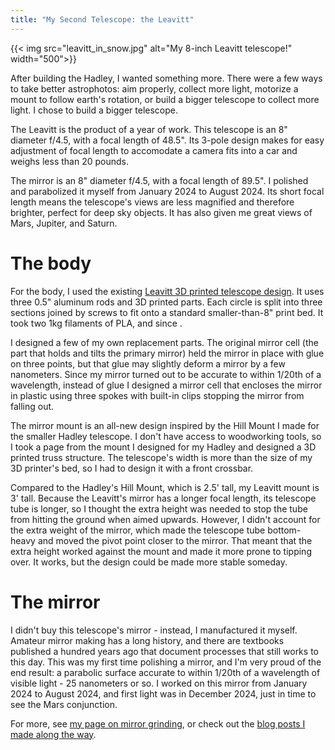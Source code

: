 ```yaml
---
title: "My Second Telescope: the Leavitt"
---
```


{{< img src="leavitt_in_snow.jpg" alt="My 8-inch Leavitt telescope!" width="500">}}

<!-- <img src="leavitt_2024_lunar_eclipse.jpg" -->



After building the Hadley, I wanted something more. There were a few ways to take better astrophotos: aim properly, collect more light, motorize a mount to follow earth's rotation, or build a bigger telescope to collect more light. I chose to build a bigger telescope.

The Leavitt is the product of a year of work. This telescope is an 8" diameter f/4.5, with a focal length of 48.5". Its 3-pole design makes for easy adjustment of focal length to accomodate a camera fits into a car and weighs less than 20 pounds.

The mirror is an 8" diameter f/4.5, with a focal length of 89.5". I polished and parabolized it myself from January 2024 to August 2024. Its short focal length means the telescope's views are less magnified and therefore brighter, perfect for deep sky objects. It has also given me great views of Mars, Jupiter, and Saturn.

# The body

For the body, I used the existing [Leavitt 3D printed telescope design](https://sites.google.com/view/203-leavitt-telescope). It uses three 0.5" aluminum rods and 3D printed parts. Each circle is split into three sections joined by screws to fit onto a standard smaller-than-8" print bed. It took two 1kg filaments of PLA, and since .

I designed a few of my own replacement parts. The original mirror cell (the part that holds and tilts the primary mirror) held the mirror in place with glue on three points, but that glue may slightly deform a mirror by a few nanometers. Since my mirror turned out to be accurate to within 1/20th of a wavelength, instead of glue I designed a mirror cell that encloses the mirror in plastic using three spokes with built-in clips stopping the mirror from falling out. 

The mirror mount is an all-new design inspired by the Hill Mount I made for the smaller Hadley telescope. I don't have access to woodworking tools, so I took a page from the mount I designed for my Hadley and designed a 3D printed truss structure. The telescope's width is more than the size of my 3D printer's bed, so I had to design it with a front crossbar. 

Compared to the Hadley's Hill Mount, which is 2.5' tall, my Leavitt mount is 3' tall. Because the Leavitt's mirror has a longer focal length, its telescope tube is longer, so I thought the extra height was needed to stop the tube from hitting the ground when aimed upwards. However, I didn't account for the extra weight of the mirror, which made the telescope tube bottom-heavy and moved the pivot point closer to the mirror. That meant that the extra height worked against the mount and made it more prone to tipping over. It works, but the design could be made more stable someday.

# The mirror

I didn't buy this telescope's mirror - instead, I manufactured it myself. Amateur mirror making has a long history, and there are textbooks published a hundred years ago that document processes that still works to this day. This was my first time polishing a mirror, and I'm very proud of the end result: a parabolic surface accurate to within 1/20th of a wavelength of visible light - 25 nanometers or so. I worked on this mirror from January 2024 to August 2024, and first light was in December 2024, just in time to see the Mars conjunction.

For more, see [my page on mirror grinding](./mirrorgrinding), or check out the [blog posts I made along the way](mirror_polishing/).


